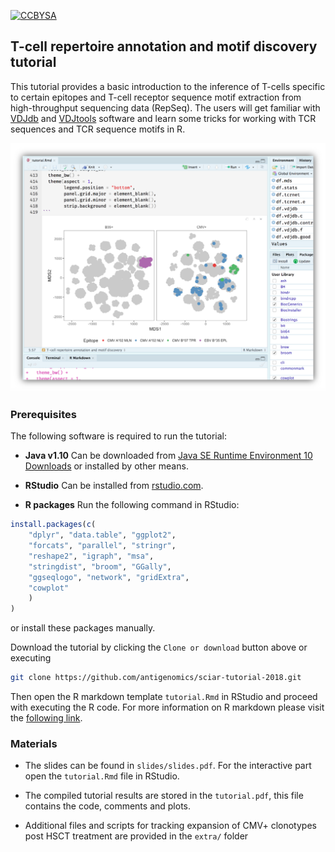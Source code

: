 [![CCBYSA](https://licensebuttons.net/l/by-sa/4.0/88x31.png)](https://creativecommons.org/licenses/by-sa/4.0/)

## **T-cell repertoire annotation and motif discovery** tutorial

This tutorial provides a basic introduction to the inference of T-cells specific to certain epitopes and T-cell receptor sequence motif extraction from high-throughput sequencing data (RepSeq). The users will get familiar with [VDJdb](https://github.com/antigenomics/vdjdb-db) and [VDJtools](https://github.com/mikessh/vdjtools) software and learn some tricks for working with TCR sequences and TCR sequence motifs in R.

![Splash](splash.png)

### Prerequisites

The following software is required to run the tutorial:

* **Java v1.10** Can be downloaded from [Java SE Runtime Environment 10 Downloads](https://www.oracle.com/technetwork/java/javase/downloads/jre10-downloads-4417026.html) or installed by other means.

* **RStudio** Can be installed from [rstudio.com](https://www.rstudio.com).

* **R packages** Run the following command in RStudio:

```R
install.packages(c(
	"dplyr", "data.table", "ggplot2",
	"forcats", "parallel", "stringr",
	"reshape2", "igraph", "msa",
	"stringdist", "broom", "GGally",
	"ggseqlogo", "network", "gridExtra",
	"cowplot"
	)
)
```

or install these packages manually.

Download the tutorial by clicking the ``Clone or download`` button above or executing

```bash
git clone https://github.com/antigenomics/sciar-tutorial-2018.git
```

Then open the R markdown template ``tutorial.Rmd`` in RStudio and proceed with executing the R code. For more information on R markdown please visit the [following link](https://rmarkdown.rstudio.com).

### Materials

* The slides can be found in ``slides/slides.pdf``. For the interactive part open the ``tutorial.Rmd`` file in RStudio.

* The compiled tutorial results are stored in the ``tutorial.pdf``, this file contains the code, comments and plots.

* Additional files and scripts for tracking expansion of CMV+ clonotypes post HSCT treatment are provided in the ``extra/`` folder